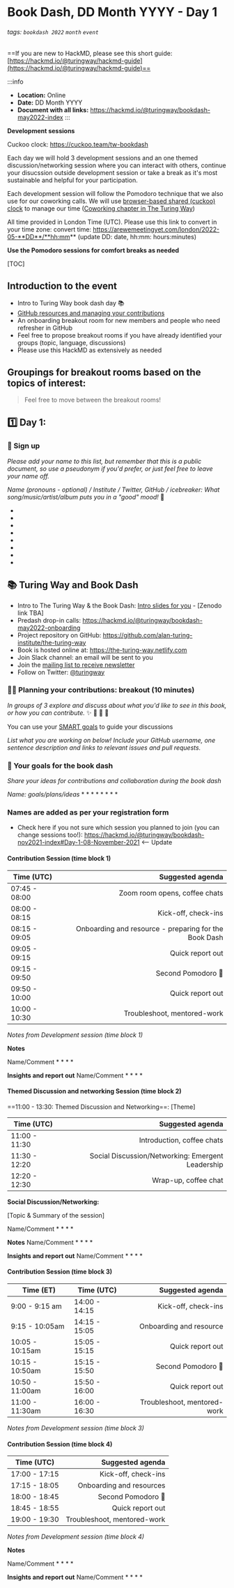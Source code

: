 # Book Dash, DD Month YYYY - Day 1

###### tags: `bookdash 2022` `month` `event`

==If you are new to HackMD, please see this short guide: [https://hackmd.io/@turingway/hackmd-guide](https://hackmd.io/@turingway/hackmd-guide)==

:::info
- **Location:** Online
- **Date:** DD Month YYYY
- **Document with all links:** https://hackmd.io/@turingway/bookdash-may2022-index
:::

**Development sessions**

Cuckoo clock: https://cuckoo.team/tw-bookdash

Each day we will hold 3 development sessions and an one themed discussion/networking session where you can interact with others, continue your disucssion outside development session or take a break as it's most sustainable and helpful for your participation.

Each development session will follow the Pomodoro technique that we also use for our coworking calls. We will use [browser-based shared (cuckoo) clock](https://cuckoo.team/tw-bookdash) to manage our time ([Coworking chapter in The Turing Way](https://the-turing-way.netlify.app/community-handbook/coworking/coworking-motivation.html))

All time provided in London Time (UTC). Please use this link to convert in your time zone: convert time: https://arewemeetingyet.com/london/2022-05-**DD**/**hh:mm** (update DD: date, hh:mm: hours:minutes)

**Use the Pomodoro sessions for comfort breaks as needed**

[TOC]

## Introduction to the event

- Intro to Turing Way book dash day :books:
- [GitHub resources and managing your contributions](https://hackmd.io/@turingway/bookdash-nov2021-index#-Your-contribution-to-the-project)
- An onboarding breakout room for new members and people who need refresher in GitHub
- Feel free to propose breakout rooms if you have already identified your groups (topic, language, discussions)
- Please use this HackMD as extensively as needed

## Groupings for breakout rooms based on the topics of interest:

> Feel free to move between the breakout rooms!

<!-- Update this
**Room 1**: **Data Sharing (sensitive data, metadata, etc.)**:
**Room 2**: **Ethics**:
**Room 3**: **Research infrastructure** (people, roles, support):
**Room 4**: **Analysis pipelines/workflow**:
**Room 5**: **Publishing research (process, results, peer review, etc)**:
**Room 6:** **Data visualisation**:
**Room 7**: **Translation process**:
-->

:one: Day 1:
---

### :wave: Sign up

*Please add your name to this list, but remember that this is a public document, so use a pseudonym if you'd prefer, or just feel free to leave your name off.*

*Name (pronouns - optional) / Institute / Twitter, GitHub / icebreaker: What song/music/artist/album puts you in a "good" mood!* :musical_score:

*
*
*
*
*
*
*
*

## :books: Turing Way and Book Dash

* Intro to The Turing Way & the Book Dash: [Intro slides for you](Link) - [Zenodo link TBA]
* Predash drop-in calls: https://hackmd.io/@turingway/bookdash-may2022-onboarding
* Project repository on GitHub: https://github.com/alan-turing-institute/the-turing-way
* Book is hosted online at: https://the-turing-way.netlify.com
* Join Slack channel: an email will be sent to you
* Join the [mailing list to receive newsletter](https://tinyletter.com/TuringWay)
* Follow on Twitter: [@turingway](https://twitter.com/turingway)

### :busts_in_silhouette::speech_balloon: Planning your contributions: breakout (10 minutes)

*In groups of 3 explore and discuss about what you'd like to see in this book, or how you can contribute.* :sparkles: :space_invader: :rocket: :star2:

You can use your [SMART goals](https://hackmd.io/@turingway/bookdash-nov2021-onboarding#-Goal-setting-exercise-Breakout) to guide your discussions

*List what you are working on below! Include your GitHub username, one sentence description and links to relevant issues and pull requests.*

### :dart: Your goals for the book dash

_Share your ideas for contributions and collaboration during the book dash_

*Name: goals/plans/ideas*
*
*
*
*
*
*
*
*

### Names are added as per your registration form

* Check here if you not sure which session you planned to join (you can change sessions too!): https://hackmd.io/@turingway/bookdash-nov2021-index#Day-1-08-November-2021 <-- Update

#### Contribution Session (time block 1)

| Time (UTC)    |               Suggested agenda |
| ------------- | ------------------------------:|
| 07:45 - 08:00 |  Zoom room opens, coffee chats |
| 08:00 - 08:15 |            Kick-off, check-ins |
| 08:15 - 09:05 |        Onboarding and resource - preparing for the Book Dash |
| 09:05 - 09:15 |               Quick report out |
| 09:15 - 09:50 |       Second Pomodoro :tomato: |
| 09:50 - 10:00 |               Quick report out |
| 10:00 - 10:30 |    Troubleshoot, mentored-work |

*Notes from Development session (time block 1)*

**Notes**

Name/Comment
*
*
*
*

**Insights and report out**
Name/Comment
*
*
*
*

#### Themed Discussion and networking Session (time block 2)

==11:00 - 13:30: Themed Discussion and Networking==: [Theme]

| Time (UTC)    |              Suggested agenda |
| ------------- | -----------------------------:|
| 11:00 - 11:30 |    Introduction, coffee chats |
| 11:30 - 12:20 | Social Discussion/Networking: Emergent Leadership |
| 12:20 - 12:30 |          Wrap-up, coffee chat |


**Social Discussion/Networking:**

[Topic & Summary of the session]

Name/Comment
*
*
*
*

**Notes**
Name/Comment
*
*
*
*

**Insights and report out**
Name/Comment
*
*
*
*

#### Contribution Session (time block 3)

| Time (ET)       |  Time (UTC)   |           Suggested agenda |
| ----------------| --------------|---------------------------:|
| 9:00 - 9:15 am  | 14:00 - 14:15 |        Kick-off, check-ins |
| 9:15 - 10:05am  | 14:15 - 15:05 |   Onboarding and resource  |
| 10:05 - 10:15am | 15:05 - 15:15 |           Quick report out |
| 10:15 - 10:50am | 15:15 - 15:50 |   Second Pomodoro :tomato: |
| 10:50 - 11:00am | 15:50 - 16:00 |           Quick report out |
| 11:00 - 11:30am | 16:00 - 16:30 |Troubleshoot, mentored-work |

*Notes from Development session (time block 3)*

#### Contribution Session (time block 4)

| Time (UTC)    |               Suggested agenda |
| ------------- | ------------------------------:|
| 17:00 - 17:15 | Kick-off, check-ins |
| 17:15 - 18:05 | Onboarding and  resources |
| 18:00 - 18:45 | Second Pomodoro :tomato: |
| 18:45 - 18:55 | Quick report out |
| 19:00 - 19:30 | Troubleshoot, mentored-work |

*Notes from Development session (time block 4)*

**Notes**

Name/Comment
*
*
*
*


**Insights and report out**
Name/Comment
*
*
*
*
